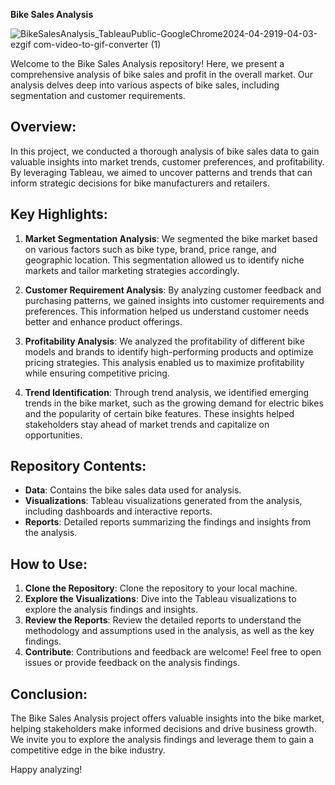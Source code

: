 **Bike Sales Analysis**

![BikeSalesAnalysis_TableauPublic-GoogleChrome2024-04-2919-04-03-ezgif com-video-to-gif-converter (1)](https://github.com/VenkyAdi/Tableau-Projects/assets/38469568/3646937e-8f5c-4031-b618-d3d78b6d4234)


Welcome to the Bike Sales Analysis repository! Here, we present a comprehensive analysis of bike sales and profit in the overall market. Our analysis delves deep into various aspects of bike sales, including segmentation and customer requirements.

## Overview:

In this project, we conducted a thorough analysis of bike sales data to gain valuable insights into market trends, customer preferences, and profitability. By leveraging Tableau, we aimed to uncover patterns and trends that can inform strategic decisions for bike manufacturers and retailers.

## Key Highlights:

1. **Market Segmentation Analysis**: We segmented the bike market based on various factors such as bike type, brand, price range, and geographic location. This segmentation allowed us to identify niche markets and tailor marketing strategies accordingly.

2. **Customer Requirement Analysis**: By analyzing customer feedback and purchasing patterns, we gained insights into customer requirements and preferences. This information helped us understand customer needs better and enhance product offerings.

3. **Profitability Analysis**: We analyzed the profitability of different bike models and brands to identify high-performing products and optimize pricing strategies. This analysis enabled us to maximize profitability while ensuring competitive pricing.

4. **Trend Identification**: Through trend analysis, we identified emerging trends in the bike market, such as the growing demand for electric bikes and the popularity of certain bike features. These insights helped stakeholders stay ahead of market trends and capitalize on opportunities.

## Repository Contents:

- **Data**: Contains the bike sales data used for analysis.
- **Visualizations**: Tableau visualizations generated from the analysis, including dashboards and interactive reports.
- **Reports**: Detailed reports summarizing the findings and insights from the analysis.

## How to Use:

1. **Clone the Repository**: Clone the repository to your local machine.
2. **Explore the Visualizations**: Dive into the Tableau visualizations to explore the analysis findings and insights.
3. **Review the Reports**: Review the detailed reports to understand the methodology and assumptions used in the analysis, as well as the key findings.
4. **Contribute**: Contributions and feedback are welcome! Feel free to open issues or provide feedback on the analysis findings.

## Conclusion:

The Bike Sales Analysis project offers valuable insights into the bike market, helping stakeholders make informed decisions and drive business growth. We invite you to explore the analysis findings and leverage them to gain a competitive edge in the bike industry.

Happy analyzing!

